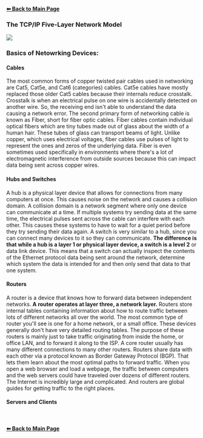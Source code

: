 **[⬅ Back to Main Page](https://github.com/mais-hatem/Google-IT-Support-Professional-Certificate-Courses-Notes/blob/master/README.md)**

### The TCP/IP Five-Layer Network Model
![](https://github.com/mais-hatem/Google-IT-Support-Professional-Certificate-Course-Notes/blob/master/images/TCP%20IP%20Five-Layer%20Network%20Model.PNG)
### Basics of Netowrking Devices:
#### Cables
The most common forms of copper twisted pair cables used in networking are Cat5, Cat5e, and Cat6 (categories) cables.
Cat5e cables have mostly replaced those older Cat5 cables because their internals reduce crosstalk. Crosstalk is when an electrical pulse on one wire is accidentally detected on another wire. So, the receiving end isn't able to understand the data causing a network error.
The second primary form of networking cable is known as Fiber, short for fiber optic cables. Fiber cables contain individual optical fibers which are tiny tubes made out of glass about the width of a human hair. These tubes of glass can transport beams of light. Unlike copper, which uses electrical voltages, fiber cables use pulses of light to represent the ones and zeros of the underlying data. Fiber is even sometimes used specifically in environments where there's a lot of electromagnetic interference from outside sources because this can impact data being sent across copper wires.
#### Hubs and Switches
A hub is a physical layer device that allows for connections from many computers at once. This causes noise on the network and causes a collision domain. A collision domain is a network segment where only one device can communicate at a time. If multiple systems try sending data at the same time, the electrical pulses sent across the cable can interfere with each other. This causes these systems to have to wait for a quiet period before they try sending their data again.
A switch is very similar to a hub, since you can connect many devices to it so they can communicate. __The difference is that while a hub is a layer 1 or physical layer device, a switch is a level 2__ or data link device. This means that a switch can actually inspect the contents of the Ethernet protocol data being sent around the network, determine which system the data is intended for and then only send that data to that one system.
#### Routers
A router is a device that knows how to forward data between independent networks. __A router operates at layer three, a network layer.__
Routers store internal tables containing information about how to route traffic between lots of different networks all over the world.
The most common type of router you'll see is one for a home network, or a small office. These devices generally don't have very detailed routing tables. The purpose of these routers is mainly just to take traffic originating from inside the home, or office LAN, and to forward it along to the ISP. 
A core router usually has many different connections to many other routers. Routers share data with each other via a protocol known as Border Gateway Protocol (BGP). That lets them learn about the most optimal paths to forward traffic. When you open a web browser and load a webpage, the traffic between computers and the web servers could have traveled over dozens of different routers. The Internet is incredibly large and complicated. And routers are global guides for getting traffic to the right places.
#### Servers and Clients



<br><br>**[⬅ Back to Main Page](https://github.com/mais-hatem/Google-IT-Support-Professional-Certificate-Courses-Notes/blob/master/README.md)**
